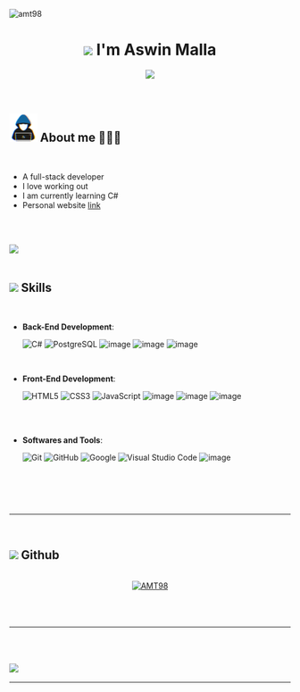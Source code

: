 <p align="left"> <img src="https://komarev.com/ghpvc/?username=amt98&label=Profile%20views&color=0e75b6&style=flat" alt="amt98" /> </p>

<h1 align="center"><img src="https://media.giphy.com/media/hvRJCLFzcasrR4ia7z/giphy.gif" width="35"><b> I'm Aswin Malla </b></h1>

<p align="center">
  <a href="https://github.com/DenverCoder1/readme-typing-svg"><img src="https://readme-typing-svg.herokuapp.com?font=Time+New+Roman&color=indigo&size=25&center=true&vCenter=true&width=600&height=100&lines=Software+Developer;Problem+solver;Web+developer;Passionate+Learner;Adaptable+multitasker;Analytical+thinker"></a>
</p>


<br>



	
## <picture><img src = "https://github.com/0xAbdulKhalid/0xAbdulKhalid/raw/main/assets/mdImages/about_me.gif" width = 50px></picture> **About me 🧑🏽‍💻**

<br>

- A full-stack developer
- I love working out
- I am currently learning C#
- Personal website [link](https://www.aswinmalla.com)

<br><br>

<img src="https://user-images.githubusercontent.com/73097560/115834477-dbab4500-a447-11eb-908a-139a6edaec5c.gif"><br><br>

## <img src="https://media2.giphy.com/media/QssGEmpkyEOhBCb7e1/giphy.gif?cid=ecf05e47a0n3gi1bfqntqmob8g9aid1oyj2wr3ds3mg700bl&rid=giphy.gif" width ="25"><b> Skills</b>
<br>

<p align="center">

- **Back-End Development**:
    
    ![C#](https://github.com/AMT98/AMT98/assets/113475440/4efe470e-87e0-44d0-8e21-630f40116b55)
    ![PostgreSQL](https://github.com/AMT98/AMT98/assets/113475440/46d1202f-505e-44ec-a630-63758e99decc)
    ![image](https://github.com/AMT98/AMT98/assets/113475440/2f123617-d571-444d-9c3b-0795999d734e)
    ![image](https://github.com/AMT98/AMT98/assets/113475440/f486bb90-bdc4-46e7-9305-ab1e0a84539c)
    ![image](https://github.com/AMT98/AMT98/assets/113475440/07e76e4b-b6d0-4996-9a15-51373d47f5bf)




<br>   
    
- **Front-End Development**:

   ![HTML5](https://img.shields.io/badge/HTML5%20-%23E34F26.svg?style=for-the-badge&logo=html5&logoColor=white)
   ![CSS3](https://img.shields.io/badge/CSS%20-%231572B6.svg?style=for-the-badge&logo=css3&logoColor=white)
   ![JavaScript](https://img.shields.io/badge/JavaScript%20-%23F7DF1E.svg?style=for-the-badge&logo=javascript&logoColor=black)
   ![image](https://github.com/AMT98/AMT98/assets/113475440/a5e081fb-d89c-42df-94cb-dd4b83ad167a)
   ![image](https://github.com/AMT98/AMT98/assets/113475440/f31a78ce-1653-4586-b3c7-0c9c37cef77f)
   ![image](https://github.com/AMT98/AMT98/assets/113475440/ff0933f3-f5c4-4cc2-82da-fee7a76cfa87)




<br>
<br>

- **Softwares and Tools**:

    ![Git](https://img.shields.io/badge/git-%23F05033.svg?style=for-the-badge&logo=git&logoColor=white)
    ![GitHub](https://img.shields.io/badge/github-%23121011.svg?style=for-the-badge&logo=github&logoColor=white)
    ![Google](https://img.shields.io/badge/google-%234285F4.svg?style=for-the-badge&logo=google&logoColor=white)
    ![Visual Studio Code](https://img.shields.io/badge/Visual%20Studio%20Code-0078d7.svg?style=for-the-badge&logo=visual-studio-code&logoColor=white)
    ![image](https://github.com/AMT98/AMT98/assets/113475440/4d01a277-46cb-4bbd-879d-2a187aff0e37)
<br>

</p>

<br>
<br>

-----

<br>


## <img src="https://media.giphy.com/media/iY8CRBdQXODJSCERIr/giphy.gif" width="35"><b> Github </b>
<br>

<div align="center">

<a href="https://github.com/AMT98/">
<!--   <img src="https://github-readme-stats.vercel.app/api?username=AMT98&include_all_commits=true&count_private=true&show_icons=true&line_height=20&title_color=7A7ADB&icon_color=2234AE&text_color=D3D3D3&bg_color=0,000000,130F40" width="350"/> -->
  <img src="https://github-readme-stats.vercel.app/api/top-langs?username=AMT98&show_icons=true&locale=en&layout=compact&line_height=20&title_color=7A7ADB&icon_color=2234AE&text_color=D3D3D3&bg_color=0,000000,130F40" width="355"  alt="AMT98"/>

</a>
</div>

<br>
<br>
<br>

-----

<br>
<br>


<br>
<img src="https://user-images.githubusercontent.com/73097560/115834477-dbab4500-a447-11eb-908a-139a6edaec5c.gif">


---

<br>
